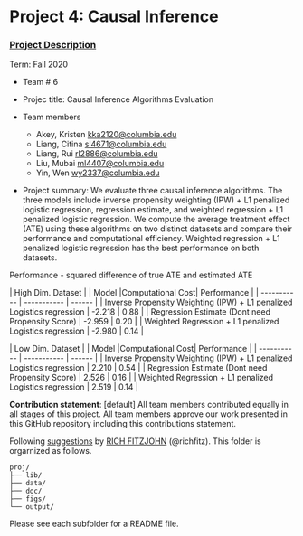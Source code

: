 # Project 4: Causal Inference

### [Project Description](doc/project4_desc.md)

Term: Fall 2020

+ Team # 6
+ Projec title: Causal Inference Algorithms Evaluation
+ Team members
	+ Akey, Kristen kka2120@columbia.edu
	+ Liang, Citina sl4671@columbia.edu
	+ Liang, Rui rl2886@columbia.edu
	+ Liu, Mubai ml4407@columbia.edu
	+ Yin, Wen wy2337@columbia.edu
	
+ Project summary: We evaluate three causal inference algorithms. The three models include inverse propensity weighting (IPW) + L1 penalized logistic regression, regression estimate, and weighted regression + L1 penalized logistic regression. We compute the average treatment effect (ATE) using these algorithms on two distinct datasets and compare their performance and computational efficiency. Weighted regression + L1 penalized logistic regression has the best performance on both datasets.

Performance - squared difference of true ATE and estimated ATE

| High Dim. Dataset |
| Model      |Computational Cost| Performance | 
| ----------- | ----------- | ------    |
| Inverse Propensity Weighting (IPW) + L1 penalized Logistics regression     |  -2.218    |  0.88     | 
| Regression Estimate (Dont need Propensity Score)      |  -2.959      |   0.20    | 
| Weighted Regression + L1 penalized Logistics regression      |   -2.980    |   0.14    |

| Low Dim. Dataset |
| Model      |Computational Cost| Performance | 
| ----------- | ----------- | ------    |
| Inverse Propensity Weighting (IPW) + L1 penalized Logistics regression     |   2.210    |  0.54     | 
| Regression Estimate (Dont need Propensity Score)      |   2.526   |  0.16     | 
| Weighted Regression + L1 penalized Logistics regression      |  2.519     |   0.14    |

**Contribution statement**: [default] All team members contributed equally in all stages of this project. All team members approve our work presented in this GitHub repository including this contributions statement. 

Following [suggestions](http://nicercode.github.io/blog/2013-04-05-projects/) by [RICH FITZJOHN](http://nicercode.github.io/about/#Team) (@richfitz). This folder is orgarnized as follows.

```
proj/
├── lib/
├── data/
├── doc/
├── figs/
└── output/
```

Please see each subfolder for a README file.
